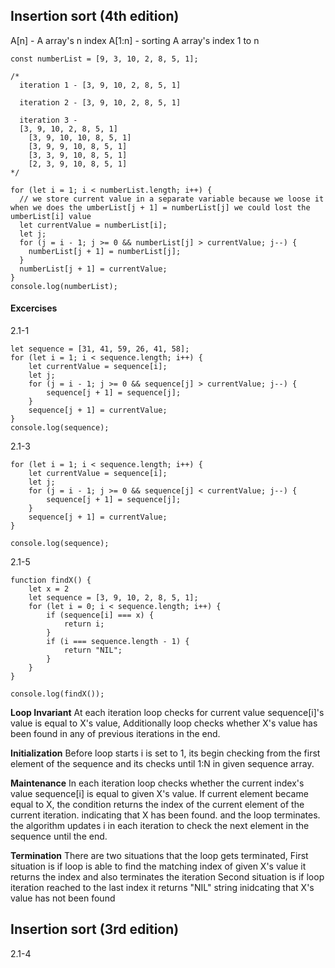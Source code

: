 ## Insertion sort (4th edition)

A[n] - A array's n index
A[1:n] - sorting A array's index 1 to n

```
const numberList = [9, 3, 10, 2, 8, 5, 1];

/* 
  iteration 1 - [3, 9, 10, 2, 8, 5, 1]
  
  iteration 2 - [3, 9, 10, 2, 8, 5, 1]
  
  iteration 3 -
  [3, 9, 10, 2, 8, 5, 1]
    [3, 9, 10, 10, 8, 5, 1]
    [3, 9, 9, 10, 8, 5, 1]
    [3, 3, 9, 10, 8, 5, 1]
    [2, 3, 9, 10, 8, 5, 1]
*/ 

for (let i = 1; i < numberList.length; i++) {
  // we store current value in a separate variable because we loose it when we does the umberList[j + 1] = numberList[j] we could lost the umberList[i] value
  let currentValue = numberList[i];
  let j;
  for (j = i - 1; j >= 0 && numberList[j] > currentValue; j--) {
    numberList[j + 1] = numberList[j];
  }
  numberList[j + 1] = currentValue;
}
console.log(numberList);
```

#### Excercises
2.1-1
```
let sequence = [31, 41, 59, 26, 41, 58];
for (let i = 1; i < sequence.length; i++) {
    let currentValue = sequence[i];
    let j;
    for (j = i - 1; j >= 0 && sequence[j] > currentValue; j--) {
        sequence[j + 1] = sequence[j];
    }
    sequence[j + 1] = currentValue;
}
console.log(sequence);
```

2.1-3
```
for (let i = 1; i < sequence.length; i++) {
    let currentValue = sequence[i];
    let j;
    for (j = i - 1; j >= 0 && sequence[j] < currentValue; j--) {
        sequence[j + 1] = sequence[j];
    }
    sequence[j + 1] = currentValue;
}

console.log(sequence);
```

2.1-5
```
function findX() {
    let x = 2
    let sequence = [3, 9, 10, 2, 8, 5, 1];
    for (let i = 0; i < sequence.length; i++) {
        if (sequence[i] === x) {
            return i;
        }
        if (i === sequence.length - 1) {
            return "NIL";
        }
    }
}

console.log(findX());
```

<strong>Loop Invariant</strong>
At each iteration loop checks for current value sequence[i]'s value is equal to X's value, Additionally loop checks whether X's value has been found in any of previous iterations in the end.

<strong>Initialization</strong>
Before loop starts i is set to 1, its begin checking from the first element of the sequence and its checks until 1:N in given sequence array.

<strong>Maintenance</strong>
In each iteration loop checks whether the current index's value sequence[i] is equal to given X's value. If current element became equal to X, the condition returns the index of the current element of the current iteration. indicating that X has been found. and the loop terminates. the algorithm updates i in each iteration to check the next element in the sequence until the end.

<strong>Termination</strong>
There are two situations that the loop gets terminated,
First situation is if loop is able to find the matching index of given X's value it returns the index and also terminates the iteration
Second situation is if loop iteration reached to the last index it returns "NIL" string inidcating that X's value has not been found

## Insertion sort (3rd edition)

2.1-4